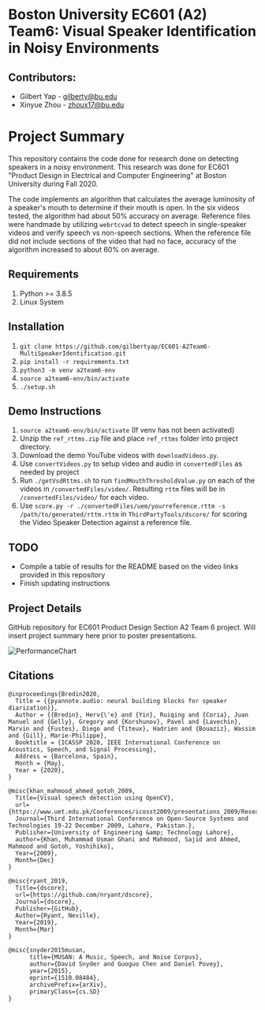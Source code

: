 # Boston University EC601 (A2) Team6: Visual Speaker Identification in Noisy Environments

## Contributors:
* Gilbert Yap - gilberty@bu.edu
* Xinyue Zhou - zhoux17@bu.edu

# Project Summary

This repository contains the code done for research done on detecting speakers in a noisy environment. This research was done for EC601 "Product Design in Electrical and Computer Engineering" at Boston University during Fall 2020. 

The code implements an algorithm that calculates the average luminosity of a speaker's mouth to determine if their mouth is open. In the six videos tested, the algorithm had about 50% accuracy on average. Reference files were handmade by utilizing `webrtcvad` to detect speech in single-speaker videos and verify speech vs non-speech sections. When the reference file did not include sections of the video that had no face, accuracy of the algorithm increased to about 60% on average.

## Requirements
1. Python >= 3.8.5
1. Linux System

## Installation
1. `git clone https://github.com/gilbertyap/EC601-A2Team6-MultiSpeakerIdentification.git`
1. `pip install -r requirements.txt`
1. `python3 -m venv a2team6-env`
1. `source a2team6-env/bin/activate`
1. `./setup.sh`

## Demo Instructions
1. `source a2team6-env/bin/activate` (If venv has not been activated)
1. Unzip the `ref_rttms.zip` file and place `ref_rttms` folder into project directory.
1. Download the demo YouTube videos with `downloadVideos.py`.
1. Use `convertVideos.py` to setup video and audio in `convertedFiles` as needed by project
1. Run `./getVsdRttms.sh` to run `findMouthThresholdValue.py` on each of the videos in `/convertedFiles/video/`. Resulting `rttm` files will be in `/convertedFiles/video/` for each video.
1. Use `score.py -r ./convertedFiles/uem/yourreference.rttm -s /path/to/generated/rttm.rttm` in `ThirdPartyTools/dscore/` for scoring the Video Speaker Detection against a reference file.

## TODO
* Compile a table of results for the README based on the video links provided in this repository
* Finish updating instructions

## Project Details

GitHub repository for EC601 Product Design Section A2 Team 6 project. Will insert project summary here prior to poster presentations.

![PerformanceChart](https://raw.githubusercontent.com/gilbertyap/EC601-A2Team6-MultiSpeakerIdentification/master/examples/PerformanceChart.png)

## Citations

```
@inproceedings{Bredin2020,
  Title = {{pyannote.audio: neural building blocks for speaker diarization}},
  Author = {{Bredin}, Herv{\'e} and {Yin}, Ruiqing and {Coria}, Juan Manuel and {Gelly}, Gregory and {Korshunov}, Pavel and {Lavechin}, Marvin and {Fustes}, Diego and {Titeux}, Hadrien and {Bouaziz}, Wassim and {Gill}, Marie-Philippe},
  Booktitle = {ICASSP 2020, IEEE International Conference on Acoustics, Speech, and Signal Processing},
  Address = {Barcelona, Spain},
  Month = {May},
  Year = {2020},
}
```

```
@misc{khan_mahmood_ahmed_gotoh_2009, 
  Title={Visual speech detection using OpenCV}, 
  url={https://www.uet.edu.pk/Conferences/icosst2009/presentations_2009/Research_Papers/Visual_speech_detection_using_OpenCV.pdf}, 
  Journal={Third International Conference on Open-Source Systems and Technologies 19-22 December 2009, Lahore, Pakistan.}, 
  Publisher={University of Engineering &amp; Technology Lahore}, 
  author={Khan, Muhammad Usman Ghani and Mahmood, Sajid and Ahmed, Mahmood and Gotoh, Yoshihiko}, 
  Year={2009}, 
  Month={Dec}
}
```

```
@misc{ryant_2019, 
  Title={dscore}, 
  url={https://github.com/nryant/dscore}, 
  Journal={dscore}, 
  Publisher={GitHub}, 
  Author={Ryant, Neville}, 
  Year={2019}, 
  Month={Mar}
}
```

```
@misc{snyder2015musan,
      title={MUSAN: A Music, Speech, and Noise Corpus}, 
      author={David Snyder and Guoguo Chen and Daniel Povey},
      year={2015},
      eprint={1510.08484},
      archivePrefix={arXiv},
      primaryClass={cs.SD}
}
```